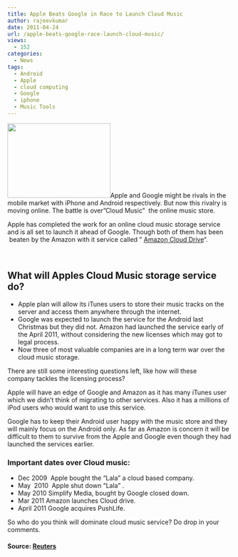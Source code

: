 ```yaml
---
title: Apple Beats Google in Race to Launch Cloud Music
author: rajeevkumar
date: 2011-04-24
url: /apple-beats-google-race-launch-cloud-music/
views:
  - 152
categories:
  - News
tags:
  - Android
  - Apple
  - cloud computing
  - Google
  - iphone
  - Music Tools
---
```

<a rel="attachment wp-att-39777" href="http://devilsworkshop.org/apple-beats-google-race-launch-cloud-music/cloud-music-war/"><img class="alignleft size-full wp-image-39777" title="Cloud music war" src="http://cdn.devilsworkshop.org/files/2011/04/Cloud-music-war.jpg" alt="" width="231" height="167" /></a>Apple and Google might be rivals in the mobile market with iPhone and Android respectively. But now this rivalry is moving online. The battle is over&#8221;Cloud Music&#8221;  the online music store.

Apple has completed the work for an online cloud music storage service and is all set to launch it ahead of Google. Though both of them has been  beaten by the Amazon with it service called &#8221; <a href="https://www.amazon.com/clouddrive/learnmore" onclick="_gaq.push(['_trackEvent', 'outbound-article', 'https://www.amazon.com/clouddrive/learnmore', 'Amazon Cloud Drive']);" target="_blank">Amazon Cloud Drive</a>&#8220;.

&nbsp;

## What will Apples Cloud Music storage service do?

  * Apple plan will allow its iTunes users to store their music tracks on the server and access them anywhere through the internet.
  * Google was expected to launch the service for the Android last Christmas but they did not. Amazon had launched the service early of the April 2011, without considering the new licenses which may got to legal process.
  * Now three of most valuable companies are in a long term war over the cloud music storage.

There are still some interesting questions left, like how will these company tackles the licensing process?

Apple will have an edge of Google and Amazon as it has many iTunes user which we didn&#8217;t think of migrating to other services. Also it has a millions of iPod users who would want to use this service.

Google has to keep their Android user happy with the music store and they will mainly focus on the Android only. As far as Amazon is concern it will be difficult to them to survive from the Apple and Google even though they had launched the services earlier.

### Important dates over Cloud music:

  * Dec 2009  Apple bought the &#8220;Lala&#8221; a cloud based company.
  * May  2010  Apple shut down &#8220;Lala&#8221; .
  * May 2010 Simplify Media, bought by Google closed down.
  * Mar 2011 Amazon launches Cloud drive.
  * April 2011 Google acquires PushLife.

So who do you think will dominate cloud music service? Do drop in your comments.

#### Source: <a href="http://www.reuters.com/article/2011/04/21/us-apple-google-idUSTRE73K7A720110421" onclick="_gaq.push(['_trackEvent', 'outbound-article', 'http://www.reuters.com/article/2011/04/21/us-apple-google-idUSTRE73K7A720110421', 'Reuters']);" target="_blank">Reuters</a>
